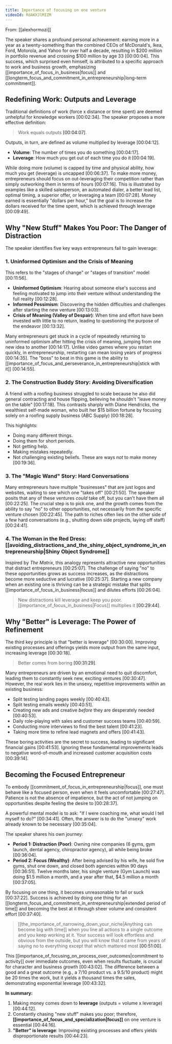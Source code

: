 ```yaml
---
title: Importance of focusing on one venture
videoId: RdAKXJlMIZM
---
```


From: [[alexhormozi]] <br/> 

The speaker shares a profound personal achievement: earning more in a year as a twenty-something than the combined CEOs of McDonald's, Ikea, Ford, Motorola, and Yahoo for over half a decade, resulting in $200 million in portfolio revenue and crossing $100 million by age 33 <a class="yt-timestamp" data-t="00:00:04">[00:00:04]</a>. This success, which surprised even himself, is attributed to a specific approach to work and business growth, emphasizing [[importance_of_focus_in_business|focus]] and [[longterm_focus_and_commitment_in_entrepreneurship|long-term commitment]].

## Redefining Work: Outputs and Leverage

Traditional definitions of work (force x distance or time spent) are deemed unhelpful for knowledge workers <a class="yt-timestamp" data-t="00:02:34">[00:02:34]</a>. The speaker proposes a more effective definition:
> Work equals outputs <a class="yt-timestamp" data-t="00:04:07">[00:04:07]</a>.

Outputs, in turn, are defined as volume multiplied by leverage <a class="yt-timestamp" data-t="00:04:12">[00:04:12]</a>.
*   **Volume**: The number of times you do something <a class="yt-timestamp" data-t="00:04:17">[00:04:17]</a>.
*   **Leverage**: How much you get out of each time you do it <a class="yt-timestamp" data-t="00:04:19">[00:04:19]</a>.

While doing more (volume) is capped by time and physical ability, how much you get (leverage) is uncapped <a class="yt-timestamp" data-t="00:06:37">[00:06:37]</a>. To make more money, entrepreneurs should focus on out-leveraging their competition rather than simply outworking them in terms of hours <a class="yt-timestamp" data-t="00:07:16">[00:07:16]</a>. This is illustrated by examples like a skilled salesperson, an automated dialer, a better lead list, optimal timing, a superior offer, or leveraging a team <a class="yt-timestamp" data-t="00:07:28">[00:07:28]</a>. Money earned is essentially "dollars per hour," but the goal is to increase the dollars received for the time spent, which is achieved through leverage <a class="yt-timestamp" data-t="00:09:49">[00:09:49]</a>.

## Why "New Stuff" Makes You Poor: The Danger of Distraction

The speaker identifies five key ways entrepreneurs fail to gain leverage:

### 1. Uninformed Optimism and the Crisis of Meaning
This refers to the "stages of change" or "stages of transition" model <a class="yt-timestamp" data-t="00:11:56">[00:11:56]</a>.
*   **Uninformed Optimism**: Hearing about someone else's success and feeling motivated to jump into their venture without understanding the full reality <a class="yt-timestamp" data-t="00:12:28">[00:12:28]</a>.
*   **Informed Pessimism**: Discovering the hidden difficulties and challenges after starting the new venture <a class="yt-timestamp" data-t="00:13:03">[00:13:03]</a>.
*   **Crisis of Meaning (Valley of Despair)**: When time and effort have been invested with little to no return, leading to questioning the purpose of the endeavor <a class="yt-timestamp" data-t="00:13:32">[00:13:32]</a>.

Many entrepreneurs get stuck in a cycle of repeatedly returning to uninformed optimism after hitting the crisis of meaning, jumping from one new idea to another <a class="yt-timestamp" data-t="00:14:17">[00:14:17]</a>. Unlike video games where you restart quickly, in entrepreneurship, restarting can mean losing years of progress <a class="yt-timestamp" data-t="00:14:35">[00:14:35]</a>. The "boss" to beat in this game is the ability to [[importance_of_focus_and_perseverance_in_entrepreneurship|stick with it]] <a class="yt-timestamp" data-t="00:14:55">[00:14:55]</a>.

### 2. The Construction Buddy Story: Avoiding Diversification
A friend with a roofing business struggled to scale because he also did general contracting and house flipping, believing he shouldn't "leave money on the table" <a class="yt-timestamp" data-t="00:17:18">[00:17:18]</a>. This contrasts sharply with Diane Hendricks, the wealthiest self-made woman, who built her $15 billion fortune by focusing solely on a roofing supply business (ABC Supply) <a class="yt-timestamp" data-t="00:18:28">[00:18:28]</a>.

This highlights:
*   Doing many different things.
*   Doing them for short periods.
*   Not getting help.
*   Making mistakes repeatedly.
*   Not challenging existing beliefs.
These are ways *not* to make money <a class="yt-timestamp" data-t="00:19:36">[00:19:36]</a>.

### 3. The "Magic Wand" Story: Hard Conversations
Many entrepreneurs have multiple "businesses" that are just logos and websites, waiting to see which one "takes off" <a class="yt-timestamp" data-t="00:21:50">[00:21:50]</a>. The speaker posits that any of these ventures *could* take off, but you can't have them all <a class="yt-timestamp" data-t="00:22:25">[00:22:25]</a>. The crucial step is to pick one, and the growth comes from the ability to say "no" to other opportunities, not necessarily from the specific venture chosen <a class="yt-timestamp" data-t="00:22:45">[00:22:45]</a>. The path to riches often lies on the other side of a few hard conversations (e.g., shutting down side projects, laying off staff) <a class="yt-timestamp" data-t="00:24:41">[00:24:41]</a>.

### 4. The Woman in the Red Dress: [[avoiding_distractions_and_the_shiny_object_syndrome_in_entrepreneurship|Shiny Object Syndrome]]
Inspired by *The Matrix*, this analogy represents attractive new opportunities that distract entrepreneurs <a class="yt-timestamp" data-t="00:25:07">[00:25:07]</a>. The challenge of saying "no" to these opportunities grows as success increases, as the distractions become more seductive and lucrative <a class="yt-timestamp" data-t="00:25:37">[00:25:37]</a>. Starting a new company when an existing one is thriving can be a strategic mistake that splits [[importance_of_focus_in_business|focus]] and dilutes efforts <a class="yt-timestamp" data-t="00:26:04">[00:26:04]</a>.

> New distractions kill leverage and keep you poor. [[importance_of_focus_in_business|Focus]] multiplies it <a class="yt-timestamp" data-t="00:29:44">[00:29:44]</a>.

## Why "Better" is Leverage: The Power of Refinement

The third key principle is that "better is leverage" <a class="yt-timestamp" data-t="00:30:00">[00:30:00]</a>. Improving existing processes and offerings yields more output from the same input, increasing leverage <a class="yt-timestamp" data-t="00:30:18">[00:30:18]</a>.

> Better comes from boring <a class="yt-timestamp" data-t="00:31:29">[00:31:29]</a>.

Many entrepreneurs are driven by an emotional need to quit discomfort, leading them to constantly seek new, exciting ventures <a class="yt-timestamp" data-t="00:30:47">[00:30:47]</a>. However, the real work lies in the unsexy, repetitive improvements within an existing business:
*   Split testing landing pages weekly <a class="yt-timestamp" data-t="00:40:43">[00:40:43]</a>.
*   Split testing emails weekly <a class="yt-timestamp" data-t="00:40:51">[00:40:51]</a>.
*   Creating new ads and creative *before* they are desperately needed <a class="yt-timestamp" data-t="00:40:53">[00:40:53]</a>.
*   Daily role-playing with sales and customer success teams <a class="yt-timestamp" data-t="00:40:59">[00:40:59]</a>.
*   Conducting more interviews to find the best talent <a class="yt-timestamp" data-t="00:41:23">[00:41:23]</a>.
*   Taking more time to refine lead magnets and offers <a class="yt-timestamp" data-t="00:41:43">[00:41:43]</a>.

These boring activities are the secret to success, leading to significant financial gains <a class="yt-timestamp" data-t="00:41:53">[00:41:53]</a>. Ignoring these fundamental improvements leads to negative word-of-mouth and increased customer acquisition costs <a class="yt-timestamp" data-t="00:39:14">[00:39:14]</a>.

## Becoming the Focused Entrepreneur

To embody [[commitment_of_focus_in_entrepreneurship|focus]], one must behave like a focused person, even when it feels uncomfortable <a class="yt-timestamp" data-t="00:27:47">[00:27:47]</a>. Patience is not the absence of impatience, but the act of not jumping on opportunities despite feeling the desire to <a class="yt-timestamp" data-t="00:28:37">[00:28:37]</a>.

A powerful mental model is to ask: "If I were coaching me, what would I tell myself to do?" <a class="yt-timestamp" data-t="00:34:41">[00:34:41]</a>. Often, the answer is to do the "unsexy" work already known to be necessary <a class="yt-timestamp" data-t="00:35:04">[00:35:04]</a>.

The speaker shares his own journey:
*   **Period 1: Distraction (Poor)**: Owning nine companies (6 gyms, gym launch, dental agency, chiropractor agency), all while being broke <a class="yt-timestamp" data-t="00:36:04">[00:36:04]</a>.
*   **Period 2: Focus (Wealthy)**: After being advised by his wife, he sold five gyms, shut one down, and closed both agencies within 90 days <a class="yt-timestamp" data-t="00:36:51">[00:36:51]</a>. Twelve months later, his single venture (Gym Launch) was doing $1.5 million a month, and a year after that, $4.5 million a month <a class="yt-timestamp" data-t="00:37:05">[00:37:05]</a>.

By focusing on one thing, it becomes unreasonable to fail or suck <a class="yt-timestamp" data-t="00:37:22">[00:37:22]</a>. Success is achieved by doing one thing for an [[longterm_focus_and_commitment_in_entrepreneurship|extended period of time]] and becoming the best at it through sheer volume and consistent effort <a class="yt-timestamp" data-t="00:37:40">[00:37:40]</a>.

> [[the_importance_of_narrowing_down_your_niche|Anything can become big with time]] when you line all actions to a single outcome and you keep working at it. Your success will look effortless and obvious from the outside, but you will know that it came from years of saying no to everything except that which mattered most <a class="yt-timestamp" data-t="00:51:00">[00:51:00]</a>.

This [[importance_of_focusing_on_process_over_outcomes|commitment to activity]] over immediate outcomes, even when results fluctuate, is crucial for character and business growth <a class="yt-timestamp" data-t="00:43:02">[00:43:02]</a>. The difference between a good and a great outcome (e.g., a 7/10 product vs. a 9.5/10 product) might be 20 times the work, but it yields a thousand times the sales, demonstrating exponential leverage <a class="yt-timestamp" data-t="00:43:32">[00:43:32]</a>.

**In summary:**
1.  Making money comes down to **leverage** (outputs = volume x leverage) <a class="yt-timestamp" data-t="00:44:12">[00:44:12]</a>.
2.  Constantly chasing "new stuff" makes you poor; therefore, **[[importance_of_focus_and_specialization|focus]]** on one venture is essential <a class="yt-timestamp" data-t="00:44:16">[00:44:16]</a>.
3.  **"Better" is leverage**: Improving existing processes and offers yields disproportionate results <a class="yt-timestamp" data-t="00:44:23">[00:44:23]</a>.